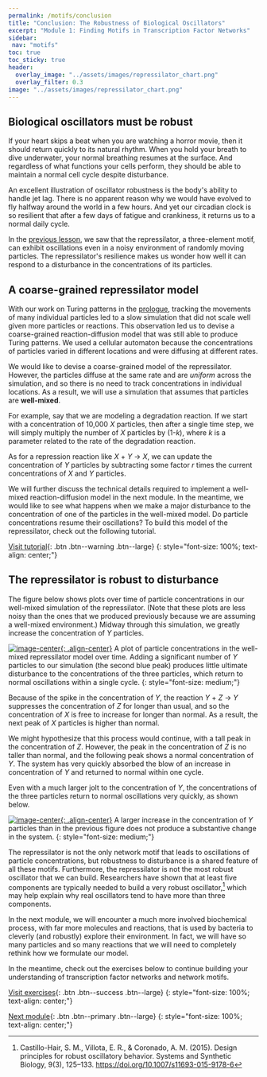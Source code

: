 ```yaml
---
permalink: /motifs/conclusion
title: "Conclusion: The Robustness of Biological Oscillators"
excerpt: "Module 1: Finding Motifs in Transcription Factor Networks"
sidebar:
 nav: "motifs"
toc: true
toc_sticky: true
header:
  overlay_image: "../assets/images/repressilator_chart.png"
  overlay_filter: 0.3
image: "../assets/images/repressilator_chart.png"
---
```


## Biological oscillators must be robust

If your heart skips a beat when you are watching a horror movie, then it should return quickly to its natural rhythm. When you hold your breath to dive underwater, your normal breathing resumes at the surface. And regardless of what functions your cells perform, they should be able to maintain a normal cell cycle despite disturbance.

An excellent illustration of oscillator robustness is the body's ability to handle jet lag. There is no apparent reason why we would have evolved to fly halfway around the world in a few hours. And yet our circadian clock is so resilient that after a few days of fatigue and crankiness, it returns us to a normal daily cycle.

In the [previous lesson](oscillators), we saw that the repressilator, a three-element motif, can exhibit oscillations even in a noisy environment of randomly moving particles. The repressilator's resilience makes us wonder how well it can respond to a disturbance in the concentrations of its particles.

## A coarse-grained repressilator model

With our work on Turing patterns in the [prologue](../prologue/), tracking the movements of many individual particles led to a slow simulation that did not scale well given more particles or reactions. This observation led us to devise a coarse-grained reaction-diffusion model that was still able to produce Turing patterns. We used a cellular automaton because the concentrations of particles varied in different locations and were diffusing at different rates.

We would like to devise a coarse-grained model of the repressilator. However, the particles diffuse at the same rate and are *uniform* across the simulation, and so there is no need to track concentrations in individual locations. As a result, we will use a simulation that assumes that particles are **well-mixed**.

For example, say that we are modeling a degradation reaction. If we start with a concentration of 10,000 *X* particles, then after a single time step, we will simply multiply the number of *X* particles by (1-*k*), where *k* is a parameter related to the rate of the degradation reaction.

As for a repression reaction like *X* + *Y* → *X*, we can update the concentration of *Y* particles by subtracting some factor *r* times the current concentrations of *X* and *Y* particles.

We will further discuss the technical details required to implement a well-mixed reaction-diffusion model in the next module. In the meantime, we would like to see what happens when we make a major disturbance to the concentration of one of the particles in the well-mixed model. Do particle concentrations resume their oscillations? To build this model of the repressilator, check out the following tutorial.

[Visit tutorial](tutorial_perturb){: .btn .btn--warning .btn--large}
{: style="font-size: 100%; text-align: center;"}

## The repressilator is robust to disturbance

The figure below shows plots over time of particle concentrations in our well-mixed simulation of the repressilator. (Note that these plots are less noisy than the ones that we produced previously because we are assuming a well-mixed environment.)  Midway through this simulation, we greatly increase the concentration of *Y* particles.

[![image-center](../assets/images/600px/nf_sim_interrupted_chart.png){: .align-center}](../assets/images/nf_sim_interrupted_chart.png)
A plot of particle concentrations in the well-mixed repressilator model over time. Adding a significant number of *Y* particles to our simulation (the second blue peak) produces little ultimate disturbance to the concentrations of the three particles, which return to normal oscillations within a single cycle.
{: style="font-size: medium;"}

Because of the spike in the concentration of *Y*, the reaction *Y* + *Z* → *Y* suppresses the concentration of *Z* for longer than usual, and so the concentration of *X* is free to increase for longer than normal. As a result, the next peak of *X* particles is higher than normal.

We might hypothesize that this process would continue, with a tall peak in the concentration of *Z*. However, the peak in the concentration of *Z* is no taller than normal, and the following peak shows a normal concentration of *Y*. The system has very quickly absorbed the blow of an increase in concentration of *Y* and returned to normal within one cycle.

Even with a much larger jolt to the concentration of *Y*, the concentrations of the three particles return to normal oscillations very quickly, as shown below.

[![image-center](../assets/images/600px/nf_sim_interrupted_chart_spike.png){: .align-center}](../assets/images/nf_sim_interrupted_chart_spike.png)
A larger increase in the concentration of *Y* particles than in the previous figure does not produce a substantive change in the system.
{: style="font-size: medium;"}

The repressilator is not the only network motif that leads to oscillations of particle concentrations, but robustness to disturbance is a shared feature of all these motifs. Furthermore, the repressilator is not the most robust oscillator that we can build. Researchers have shown that at least five components are typically needed to build a very robust oscillator,[^repress] which may help explain why real oscillators tend to have more than three components.

In the next module, we will encounter a much more involved biochemical process, with far more molecules and reactions, that is used by bacteria to cleverly (and robustly) explore their environment. In fact, we will have so many particles and so many reactions that we will need to completely rethink how we formulate our model.

In the meantime, check out the exercises below to continue building your understanding of transcription factor networks and network motifs.

[Visit exercises](exercises){: .btn .btn--success .btn--large}
{: style="font-size: 100%; text-align: center;"}

[Next module](../chemotaxis/home){: .btn .btn--primary .btn--large}
{: style="font-size: 100%; text-align: center;"}

[^ffl]: Image adapted from Mangan, S., & Alon, U. (2003). Structure and function of the feed-forward loop network motif. Proceedings of the National Academy of Sciences of the United States of America, 100(21), 11980–11985. https://doi.org/10.1073/pnas.2133841100

[^oscillator]: Elowitz, M. B. & Leibler, S. A Synthetic Oscillatory Network of Transcriptional Regulators. Nature 403, 335-338 (2000).

[^repress]: Castillo-Hair, S. M., Villota, E. R., & Coronado, A. M. (2015). Design principles for robust oscillatory behavior. Systems and Synthetic Biology, 9(3), 125–133. https://doi.org/10.1007/s11693-015-9178-6
